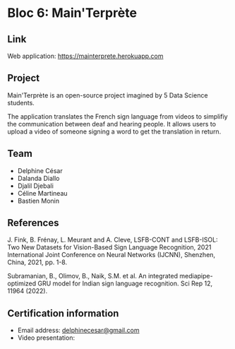 # Bloc 6: Main'Terprète

## Link
Web application: https://mainterprete.herokuapp.com

## Project

Main'Terprète is an open-source project imagined by 5 Data Science students.

The application translates the French sign language from videos to simplifiy the communication between deaf and hearing people. It allows users to upload a video of someone signing a word to get the translation in return.

## Team
 * Delphine César
 * Dalanda Diallo
 * Djalil Djebali
 * Céline Martineau
 * Bastien Monin

## References

J. Fink, B. Frénay, L. Meurant and A. Cleve, LSFB-CONT and LSFB-ISOL: Two New Datasets for Vision-Based Sign Language Recognition, 2021 International Joint Conference on Neural Networks (IJCNN), Shenzhen, China, 2021, pp. 1-8.

Subramanian, B., Olimov, B., Naik, S.M. et al. An integrated mediapipe-optimized GRU model for Indian sign language recognition. Sci Rep 12, 11964 (2022).


## Certification information
* Email address: delphinecesar@gmail.com
* Video presentation:
